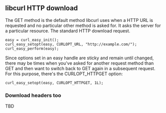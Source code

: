 ## libcurl HTTP download

The GET method is the default method libcurl uses when a HTTP URL is requested
and no particular other method is asked for. It asks the server for a
particular resource. The standard HTTP download request.

    easy = curl_easy_init();
    curl_easy_setopt(easy, CURLOPT_URL, "http://example.com/");
    curl_easy_perform(easy);

Since options set in an easy handle are sticky and remain until changed, there
may be times when you've asked for another request method than GET and then
want to switch back to GET again in a subsequent request. For this purpose,
there's the CURLOPT_HTTPGET option:

    curl_easy_setopt(easy, CURLOPT_HTTPGET, 1L);

### Download headers too

TBD
